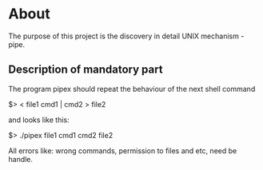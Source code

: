 # About

The purpose of this project is the discovery in detail UNIX mechanism - pipe.


## Description of mandatory part

The program pipex should repeat the behaviour of the next shell command

$> < file1 cmd1 | cmd2 > file2

and looks like this:

$> ./pipex file1 cmd1 cmd2 file2

All errors like: wrong commands, permission to files and etc, need be handle.
